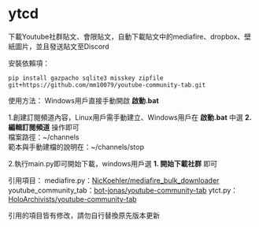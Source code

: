 # ytcd
下載Youtube社群貼文、會限貼文，自動下載貼文中的mediafire、dropbox、壁紙圖片，並且發送貼文至Discord

安裝依賴項：
```
pip install gazpacho sqlite3 misskey zipfile git+https://github.com/mm10079/youtube-community-tab.git
```

使用方法：
Windows用戶直接手動開啟 **啟動.bat**

1.創建訂閱頻道內容，Linux用戶需手動建立、Windows用戶在 **啟動.bat** 中選 **2. 編輯訂閱頻道** 操作即可  
檔案路徑：\~/channels  
範本與手動建檔的說明在：\~/channels/stop  
  
2.執行main.py即可開始下載，windows用戶選 **1. 開始下載社群** 即可

引用項目：
mediafire.py：[NicKoehler/mediafire_bulk_downloader](https://github.com/NicKoehler/mediafire_bulk_downloader)
youtube_community_tab：[bot-jonas/youtube-community-tab](https://github.com/bot-jonas/youtube-community-tab)
ytct.py：[HoloArchivists/youtube-community-tab](https://github.com/HoloArchivists/youtube-community-tab)

引用的項目皆有修改，請勿自行替換原先版本更新